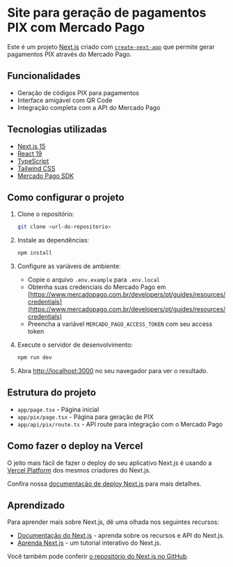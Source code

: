 # Site para geração de pagamentos PIX com Mercado Pago

Este é um projeto [Next.js](https://nextjs.org/) criado com [`create-next-app`](https://github.com/vercel/next.js/tree/canary/packages/create-next-app) que permite gerar pagamentos PIX através do Mercado Pago.

## Funcionalidades

- Geração de códigos PIX para pagamentos
- Interface amigável com QR Code
- Integração completa com a API do Mercado Pago

## Tecnologias utilizadas

- [Next.js 15](https://nextjs.org/)
- [React 19](https://reactjs.org/)
- [TypeScript](https://www.typescriptlang.org/)
- [Tailwind CSS](https://tailwindcss.com/)
- [Mercado Pago SDK](https://www.npmjs.com/package/mercadopago)

## Como configurar o projeto

1. Clone o repositório:
   ```bash
   git clone <url-do-repositorio>
   ```

2. Instale as dependências:
   ```bash
   npm install
   ```

3. Configure as variáveis de ambiente:
   - Copie o arquivo `.env.example` para `.env.local`
   - Obtenha suas credenciais do Mercado Pago em [https://www.mercadopago.com.br/developers/pt/guides/resources/credentials](https://www.mercadopago.com.br/developers/pt/guides/resources/credentials)
   - Preencha a variável `MERCADO_PAGO_ACCESS_TOKEN` com seu access token

4. Execute o servidor de desenvolvimento:
   ```bash
   npm run dev
   ```

5. Abra [http://localhost:3000](http://localhost:3000) no seu navegador para ver o resultado.

## Estrutura do projeto

- `app/page.tsx` - Página inicial
- `app/pix/page.tsx` - Página para geração de PIX
- `app/api/pix/route.ts` - API route para integração com o Mercado Pago

## Como fazer o deploy na Vercel

O jeito mais fácil de fazer o deploy do seu aplicativo Next.js é usando a [Vercel Platform](https://vercel.com/new?utm_medium=default-template&filter=next.js&utm_source=create-next-app&utm_campaign=create-next-app-readme) dos mesmos criadores do Next.js.

Confira nossa [documentação de deploy Next.js](https://nextjs.org/docs/deployment) para mais detalhes.

## Aprendizado

Para aprender mais sobre Next.js, dê uma olhada nos seguintes recursos:

- [Documentação do Next.js](https://nextjs.org/docs) - aprenda sobre os recursos e API do Next.js.
- [Aprenda Next.js](https://nextjs.org/learn) - um tutorial interativo do Next.js.

Você também pode conferir [o repositório do Next.js no GitHub](https://github.com/vercel/next.js/).